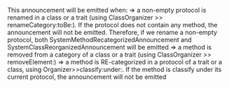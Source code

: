 This announcement will be emitted when:
	=> a non-empty protocol is renamed in a class or a trait (using ClassOrganizer >> renameCategory:toBe:). If the protocol does not contain any method, the announcement will not be emitted. Therefore, if we rename a non-empty protocol, both SystemMethodRecategorizedAnnouncement and SystemClassReorganizedAnnouncement will be emitted
	=> a method is removed from a category of a class or a trait (using ClassOrganizer >> removeElement:)
	=> a method is RE-categorized in a protocol of a trait or a class, using Organizer>>classify:under:.  If the method is classify under its current protocol, the announcement will not be emitted